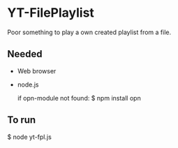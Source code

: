 # YT-FilePlaylist

Poor something to play a own created playlist from a file.

## Needed
* Web browser
* node.js

  if opn-module not found: 
  $ npm install opn
  
## To run
$ node yt-fpl.js
